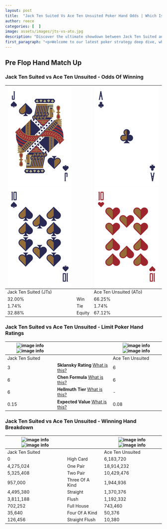 ```yaml
---
layout: post
title:  "Jack Ten Suited Vs Ace Ten Unsuited Poker Hand Odds | Which Is The Better Hand In Poker? A Complete Guide"
author: reece
categories: [  ]
image: assets/images/jts-vs-ato.jpg
description: "Discover the ultimate showdown between Jack Ten Suited and Ace Ten Unsuited in poker! Uncover the odds, strategies, and scenarios where one hand triumphs over the other. Get ready to up your poker game with this thrilling analysis."
first_paragraph: "<p>Welcome to our latest poker strategy deep dive, where we're pitting two distinct hands against each other in a high-stakes showdown: Jack Ten Suited vs Ace Ten Unsuited.</p><p>In the dynamic world of poker, every decision counts, and knowing which hand holds the upper hand is key to your success at the table.</p><p>In this article, we'll dissect these two hands, explore the scenarios where one dominates the other, and equip you with the knowledge to make strategic choices that can tip the odds in your favor.</p><p>Get ready to unravel the intriguing dynamics of these poker hands and elevate your game to new heights.</p>"
---
```




[comment]: # (sp0)

## Pre Flop Hand Match Up

<div class="table hand-ratings" markdown="1"> 



### Jack Ten Suited vs Ace Ten Unsuited - Odds Of Winning


    
| ![image info](assets/images/hand1/j.png) ![image info](assets/images/hand1/t.png) |  | ![image info](assets/images/hand2/a.png) ![image info](assets/images/hand2/to.png) |
| -------- | -------- | -------- |
| Jack Ten Suited (JTs) |  | Ace Ten Unsuited (ATo) |
| 32.00% | Win | 66.25% |
| 1.74% | Tie | 1.74% |
| 32.88% | Equity | 67.12% |




[comment]: # (sp1)



### Jack Ten Suited vs Ace Ten Unsuited - Limit Poker Hand Ratings


    
| ![image info](https://www.riverpairs.com/assets/images/hand1/j.png) ![image info](https://www.riverpairs.com/assets/images/hand1/t.png) |  | ![image info](https://www.riverpairs.com/assets/images/hand2/a.png) ![image info](https://www.riverpairs.com/assets/images/hand2/to.png) |
| -------- | -------- | -------- |
| Jack Ten Suited |  | Ace Ten Unsuited |
| 3 | **Sklansky Rating** [What is this?](/sklansky-rating-explained) | 6 |
| 6 | **Chen Formula** [What is this?](/chen-formula-explained) | 6 |
| 6 | **Hellmuth Tier** [What is this?](/Hellmuth-tier-explained) | - |
| 0.15 | **Expected Value** [What is this?](/expected-value-explained) | 0.08 |




[comment]: # (sp2)



### Jack Ten Suited vs Ace Ten Unsuited - Winning Hand Breakdown


    
| ![image info](https://www.riverpairs.com/assets/images/hand1/j.png) ![image info](https://www.riverpairs.com/assets/images/hand1/t.png) |  | ![image info](https://www.riverpairs.com/assets/images/hand2/a.png) ![image info](https://www.riverpairs.com/assets/images/hand2/to.png) |
| -------- | -------- | -------- |
| Jack Ten Suited |  | Ace Ten Unsuited |
| 0 | High Card | 6,183,720 |
| 4,275,024 | One Pair | 18,914,232 |
| 5,325,408 | Two Pair | 10,429,476 |
| 957,000 | Three Of A Kind | 1,944,936 |
| 4,495,380 | Straight | 1,370,376 |
| 3,811,188 | Flush | 1,192,332 |
| 702,252 | Full House | 743,460 |
| 35,640 | Four Of A Kind | 50,376 |
| 126,456 | Straight Flush | 10,380 |




[comment]: # (sp3)



</div>

[comment]: # (sp4)



[comment]: # (sp5)

